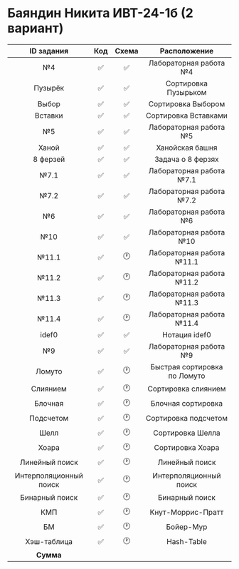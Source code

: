 # Баяндин Никита ИВТ-24-1б (2 вариант)
| ID задания | Код | Схема | Расположение |                                                 
| :----: | :----: | :----: | :----: |
| №4 | ✅ | ✅ | Лабораторная работа №4 |
| Пузырёк | ✅ | ✅ | Сортировка Пузырьком |
| Выбор | ✅ | ✅ | Сортировка Выбором |
| Вставки | ✅ | ✅ | Сортировка Вставками |
| №5 | ✅ | ✅ | Лабораторная работа №5 |
| Ханой | ✅ | ✅ | Ханойская башня |
| 8 ферзей | ✅ | ✅ | Задача о 8 ферзях |
| №7.1 | ✅ | ✅ | Лабораторная работа №7.1 |
| №7.2 | ✅ | ✅ | Лабораторная работа №7.2 |
| №6 | ✅ | ✅ | Лабораторная работа №6 |
| №10 | ✅ | ✅ | Лабораторная работа №10 |
| №11.1 | ✅ | 🕐 | Лабораторная работа №11.1 |
| №11.2 | ✅ | 🕐 | Лабораторная работа №11.2 |
| №11.3 | ✅ | 🕐 | Лабораторная работа №11.3 |
| №11.4 | ✅ | 🕐 | Лабораторная работа №11.4 |
| idef0 | ✅ | ✅ | Нотация idef0 |
| №9 | ✅ | ✅ | Лабораторная работа №9 |
| Ломуто | ✅ | 🕐 | Быстрая сортировка по Ломуто |
| Слиянием | ✅ | 🕐 | Сортировка слиянием |
| Блочная | ✅ | 🕐 | Блочная сортировка |
| Подсчетом | ✅ | 🕐 | Сортировка подсчетом |
| Шелл | ✅ | 🕐 | Сортировка Шелла |
| Хоара | ✅ | 🕐 | Сортировка Хоара |
| Линейный поиск | ✅ | 🕐 | Линейный поиск |
| Интерполяционный поиск | ✅ | 🕐 | Интерполяционный поиск |
| Бинарный поиск | ✅ | 🕐 | Бинарный поиск |
| КМП | ✅ | 🕐 | Кнут-Моррис-Пратт |
| БМ | ✅ | 🕐 | Бойер-Мур |
| Хэш-таблица | ✅ | 🕐 | Hash-Table |
| **Сумма** |  |  |  |
